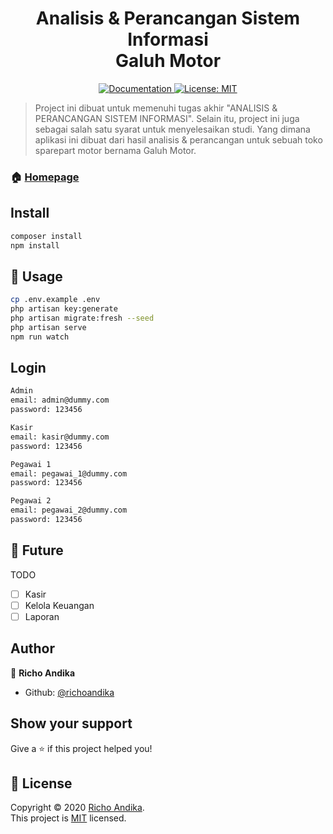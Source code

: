 <h1 align="center">Analisis & Perancangan Sistem Informasi</br>Galuh Motor</h1>

<p align="center">
  <a href="https://github.com/richoandika/apsi_galuhmotor#readme" target="_blank">
    <img alt="Documentation" src="https://img.shields.io/badge/documentation-yes-brightgreen.svg" />
  </a>
  <a href="https://opensource.org/licenses/MIT" target="_blank">
    <img alt="License: MIT" src="https://img.shields.io/badge/License-MIT-yellow.svg" />
  </a>
</p>

> Project ini dibuat untuk memenuhi tugas akhir &#34;ANALISIS & PERANCANGAN SISTEM INFORMASI&#34;. Selain itu, project ini juga sebagai salah satu syarat untuk menyelesaikan studi. Yang dimana aplikasi ini dibuat dari hasil analisis & perancangan untuk sebuah toko sparepart motor bernama Galuh Motor.

### 🏠 [Homepage](https://github.com/richoandika/apsi_galuhmotor#readme)

## Install

```sh
composer install
npm install
```

## 🚀 Usage

```sh
cp .env.example .env
php artisan key:generate
php artisan migrate:fresh --seed
php artisan serve
npm run watch
```

## Login

```sh
Admin
email: admin@dummy.com
password: 123456 
```
```sh
Kasir
email: kasir@dummy.com
password: 123456 
```
```sh
Pegawai 1
email: pegawai_1@dummy.com
password: 123456 
```
```sh
Pegawai 2
email: pegawai_2@dummy.com
password: 123456 
```

## 🔮 Future

TODO

- [ ] Kasir
- [ ] Kelola Keuangan
- [ ] Laporan

## Author

👤 **Richo Andika**

* Github: [@richoandika](https://github.com/richoandika)

## Show your support

Give a ⭐️ if this project helped you!

## 📝 License

Copyright © 2020 [Richo Andika](https://github.com/richoandika).<br />
This project is [MIT](https://opensource.org/licenses/MIT) licensed.
